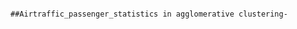                                                    ##Airtraffic_passenger_statistics in agglomerative clustering-
